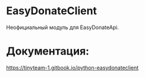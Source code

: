 # EasyDonateClient
Неофициальный модуль для EasyDonateApi.
# Документация:
https://tinyteam-1.gitbook.io/python-easydonateclient

